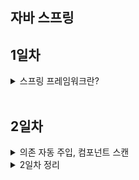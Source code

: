 ## 자바 스프링


## 1일차
<details>
<summary>스프링 프레임워크란?</summary>
<h3>1. 스프링 프레임 워크란?</h3>
Spring Framework

1. 의존 주입(Dependency Inject : DI)
    - 의존성 (Dependency)<br>
        - 객체지향적인 관리 / 객체 관리
2. AOP(Aspect-Oriented Programming) 지원 : 프록시(Proxy)
3. MVC 웹 프레임워크 제공
4. JDBC, JPA 연동, 선언적 트랜잭션 처리 등 DB 연동 지원
    - JPA(Java Persistence API - ORM 표준 설계)
5. 스프링 데이터,  스프링 시큐리티, 스프링 배치

<h3>2. 스프링 프로젝트 생성하기</h3>
- spring-context<br>

<h3>3. 스프링은 객체 컨테이너</h3>
1. IoC - Inversion Of Control : 제어의 역전
    - 개발자가 해야되는 객체의 관리 -> 스프링 컨테이너가 대신 수행
2. 다양한 방식으로 객체 관리
    - 모든 관리 객체가 싱글턴 객체(동일 객체)

<h3>4. 스프링 DI(Dependency Injection - 의존주입)</h3>
1. 의존 (Dependency)
    - 협동, 상호작용
2. DI를 통한 의존 처리
3. DI와 의존 객체 변경의 유연함

<h3>5. 객체 조합기</h3>

<h3>스프링 DI 설정 및 사용</h3>

1. 스프링을 이용한 객체 조립과 사용
2. DI 방식 1 : 생성자 방식
3. DI 방식2 : 세터 메서드 방식
4. @Configuration
5. @Bean
   - getBean
6. 두 개 이상의 설정 파일 사용하기
1) 생성자 매개변수
2) @Import
</details>

<br>

## 2일차
<details>
<summary>의존 자동 주입, 컴포넌트 스캔</summary>

<h3>의존 자동 주입</h3>
1. @Autowired
    - 멤버 변수
    - setter 메서드 : 의존성을 주입, 호출
    - Optional 멤버 변수, setter 메서드의 매개변수
      - @Autowired 애노테이션을 사용하지 않고 자동 주입
         : 컴포넌트 스캔
         : 생성자 매개변수에 의존 객체를 정의, 기본 생성자 X
         : Lombok - @RequiredArgsConstructor

   참고)
   class Optional<T> {
   ....
   private final T value;
   ..
   }

2. 일치하는 빈이 없는 경우
3. @Qualifier
   - 의존성 주입을 할 의존성 객체 지정
4. 빈 이름과 기본 한정자

5. @Autowired 애노테이션의 필수 여부
   required=false : 의존하고 있는 객체가 스프링 컨테이너에 없으면 메서드 호출 X

   @Nullable : setter 메서드는 호출, 의존하는 객체가 없으면 null 을 주입

<h3>컴포넌트 스캔</h3>
   - 지정된 특정 패키지의 범위의 특정 애노테이션이 정의된 클래스를 자동 빈으로 생성
1. @Component
2. @ComponentScan
3. 기본 스캔 대상 - 암기!!!
   - @Component
   - @Service
   - @Inject
   - @Configuration
   - @Controller
   - @RestController
   - @Repository
   - @ControllerAdvice
   - @RestControllerAdvice
   - @Aspect
4. 컴포넌트 스캔에 따른 충돌 처리
* 빈의 이름 클래스명에서 앞자만 소문자 (패키지명은 고려X)
    - 빈 이름 충돌
      - 기본 스캔 대상 애노테이션에 value 속성에 빈의 이름을 직접 지정
    - 수동 등록한 빈과 충돌
      - 수동 등록한 빈이 우선
    - excludeFilters
      - FilterType
        - .ANNOTATION : 특정 애노테이션이 있는 클래스는 스캔범위에서 제외(기본값)
        - .ASSIGNABLE_TYPE : 특정 클래스, 인터페이스 ...
        - .ASPECTJ : ANT 패턴 - aspectjweaver
        - .REGEX : 정규표현식 패턴

<h3>빈 라이프 사이클과 범위</h3>
1. 컨테이너 초기화 : 빈 객체의 생성, 의존 주입, 초기화

2. 컨테이너 종료 : 빈 객체의 소멸

3. 빈 객체의 라이프 사이클
   - 객체 생성 -> 의존 설정 -> 초기화 -> 소멸
   - InitializingBean 인터페이스
     - afterPropertiesSet(....) : 초기화 단계 호출
   - DisposableBean
     - destroy() : 소멸 단계 전에 호출
       - 자원해제에 대한 처리를 주로 정의...
> 직접 정의한 클래스에서만 사용 가능

4. 빈 객체의 초기화와 소멸 : 커스텀 메서드
   - initMethod
   - destroyMethod

5. 빈 객체의 생성과 관리 범위
    - 싱글톤 : 기본<br>
@Scope
    - singleton : 기본값
    - prototype : 객체를 조회할 때마다 새로운 객체를 생성
</details>
<details>
<summary>2일차 정리</summary>
1. 의존성 자동 주입 - @Autowired

    1) 멤버 변수
    2) setter 메서드
    3) Optional
    4) @Autowired 애노테이션을 사용하지 않고 의존성 주입
        - 컴포넌트 스캔으로 자동 빈
        - 생성자 매개변수 + 기본 생성자 X
        - Lombok::@RequiredArgsConstructor
            - 멤버 변수가 final이고 초기화 X
            - @NonNull
<h3>기본 스캔 범위 애노테이션</h3>
    - @Component<br>
    - @Service<br>
    - @Inject<br>
    - @Configuration<br>
    - @Controller<br>
    - @RestController<br>
    - @Repository<br>
    - @ControllerAdvice<br>
    - @RestControllerAdvice<br>
    - @Aspect
</details>